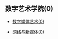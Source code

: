## 数字艺术学院(0)

- [数字媒体艺术(0)](grad-application/数字艺术学院/数字媒体艺术/README.md)

- [网络与新媒体(0)](grad-application/数字艺术学院/网络与新媒体/README.md)


